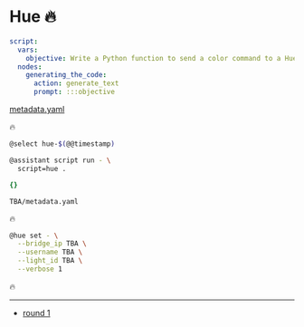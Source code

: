 # Hue 🔥

```yaml
script:
  vars:
    objective: Write a Python function to send a color command to a Hue light.
  nodes:
    generating_the_code:
      action: generate_text
      prompt: :::objective

```
[metadata.yaml](../metadata.yaml)

🔥

```bash
@select hue-$(@@timestamp)

@assistant script run - \
  script=hue .
```


```yaml
{}

```

`TBA/metadata.yaml`

🔥

```bash
@hue set - \
  --bridge_ip TBA \
  --username TBA \
  --light_id TBA \
  --verbose 1
```

🔥

---

- [round 1](./round-1.md)
